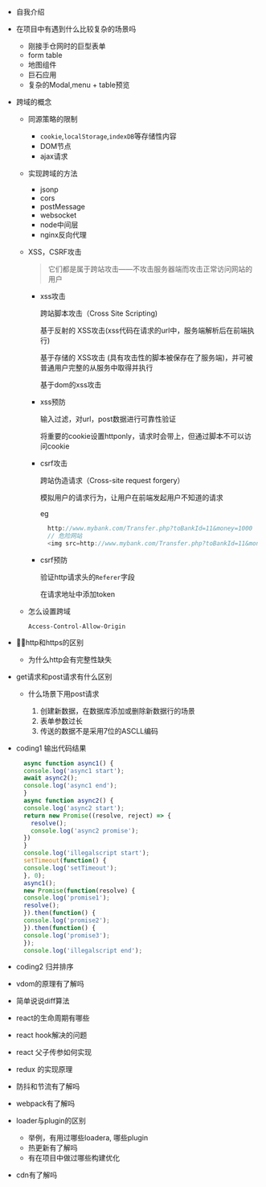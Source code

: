 - 自我介绍
- 在项目中有遇到什么比较复杂的场景吗
  
  - 刚接手仓网时的巨型表单
  - form table
  - 地图组件
  - 巨石应用
  - 复杂的Modal,menu + table预览


- 跨域的概念
  


  - 同源策略的限制

    - `cookie`,`localStorage`,`indexDB`等存储性内容
    - DOM节点
    - ajax请求

  - 实现跨域的方法

    - jsonp
    - cors
    - postMessage
    - websocket
    - node中间层
    - nginx反向代理
    
  - XSS，CSRF攻击

    > 它们都是属于跨站攻击——不攻击服务器端而攻击正常访问网站的用户

    - xss攻击

      跨站脚本攻击（Cross Site Scripting)
      
      基于反射的 XSS攻击(xss代码在请求的url中，服务端解析后在前端执行)

      基于存储的 XSS攻击 (具有攻击性的脚本被保存在了服务端)，并可被普通用户完整的从服务中取得并执行

      基于dom的xss攻击

    - xss预防

      输入过滤，对url，post数据进行可靠性验证

      将重要的cookie设置httponly，请求时会带上，但通过脚本不可以访问cookie

    - csrf攻击

      跨站伪造请求（Cross-site request forgery）

      模拟用户的请求行为，让用户在前端发起用户不知道的请求

      eg

      ```js
        http://www.mybank.com/Transfer.php?toBankId=11&money=1000
        // 危险网站
        <img src=http://www.mybank.com/Transfer.php?toBankId=11&money=1000>

      ```
    - csrf预防

      验证http请求头的`Referer`字段

      在请求地址中添加token

  - 怎么设置跨域

    `Access-Control-Allow-Origin`


- http和https的区别
  - 为什么http会有完整性缺失
- get请求和post请求有什么区别
  - 什么场景下用post请求

    1. 创建新数据，在数据库添加或删除新数据行的场景
    2. 表单参数过长
    3. 传送的数据不是采用7位的ASCLL编码

- coding1 输出代码结果
  ```js
    async function async1() {
    console.log('async1 start');
    await async2();
    console.log('async1 end');
    }
    async function async2() {
    console.log('async2 start');
    return new Promise((resolve, reject) => {
      resolve();
      console.log('async2 promise');
    })
    }
    console.log('illegalscript start');
    setTimeout(function() {
    console.log('setTimeout');
    }, 0);  
    async1();
    new Promise(function(resolve) {
    console.log('promise1');
    resolve();
    }).then(function() {
    console.log('promise2');
    }).then(function() {
    console.log('promise3');
    });
    console.log('illegalscript end');
  ```
- coding2 归并排序

- vdom的原理有了解吗
- 简单说说diff算法
- react的生命周期有哪些
- react hook解决的问题
- react 父子传参如何实现
- redux 的实现原理
- 防抖和节流有了解吗
- webpack有了解吗
- loader与plugin的区别
  - 举例，有用过哪些loadera, 哪些plugin
  - 热更新有了解吗
  - 有在项目中做过哪些构建优化
- cdn有了解吗

